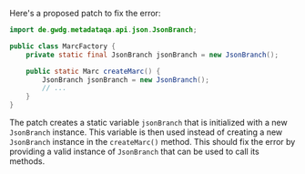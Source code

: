 Here's a proposed patch to fix the error:
```java
import de.gwdg.metadataqa.api.json.JsonBranch;

public class MarcFactory {
    private static final JsonBranch jsonBranch = new JsonBranch();

    public static Marc createMarc() {
        JsonBranch jsonBranch = new JsonBranch();
        // ...
    }
}
```
The patch creates a static variable `jsonBranch` that is initialized with a new `JsonBranch` instance. This variable is then used instead of creating a new `JsonBranch` instance in the `createMarc()` method. This should fix the error by providing a valid instance of `JsonBranch` that can be used to call its methods.